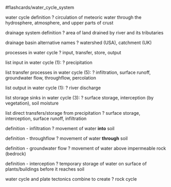 #flashcards/water_cycle_system

water cycle definition
?
circulation of meteoric water through the hydrosphere, atmosphere, and upper parts of crust

drainage system definition
?
area of land drained by river and its tributaries

drainage basin alternative names
?
watershed (USA), catchment (UK)

processes in water cycle
?
input, transfer, store, output

list input in water cycle (1):
?
precipitation

list transfer processes in water cycle (5):
?
infiltration, surface runoff, groundwater flow, throughflow, percolation

list output in water cycle (1):
?
river discharge

list storage sinks in water cycle (3):
?
surface storage, interception (by vegetation), soil moisture

list direct transfers/storage from precipitation
?
surface storage, interception, surface runoff, infiltration

definition - infiltration
?
movement of water **into** soil

definition - throughflow
?
movement of water **through** soil

definition - groundwater flow
?
movement of water above impermeable rock (bedrock)

definition - interception
?
temporary storage of water on surface of plants/buildings before it reaches soil

water cycle and plate tectonics combine to create
?
rock cycle